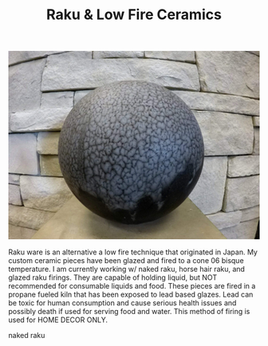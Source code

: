 <html>
<title>E.Y.E Ceramics</title>
<body>
<header>
	<h1>Raku & Low Fire Ceramics</h1>
</header>
<img src="Blue.jpg">	
<p>Raku ware is an alternative a low fire technique that originated in Japan. My custom ceramic pieces have been glazed and fired to a cone 06 bisque temperature. I am currently working w/ naked raku, horse hair raku, and glazed raku firings. They are capable of holding liquid, but NOT recommended for consumable liquids and food. These pieces are fired in a propane fueled kiln that has been exposed to lead based glazes. Lead can be toxic for human consumption and cause serious health issues and possibly death if used for serving food and water. This method of firing is used for HOME DECOR ONLY. </p>
<h>naked raku</h>
</body>
</html>		
